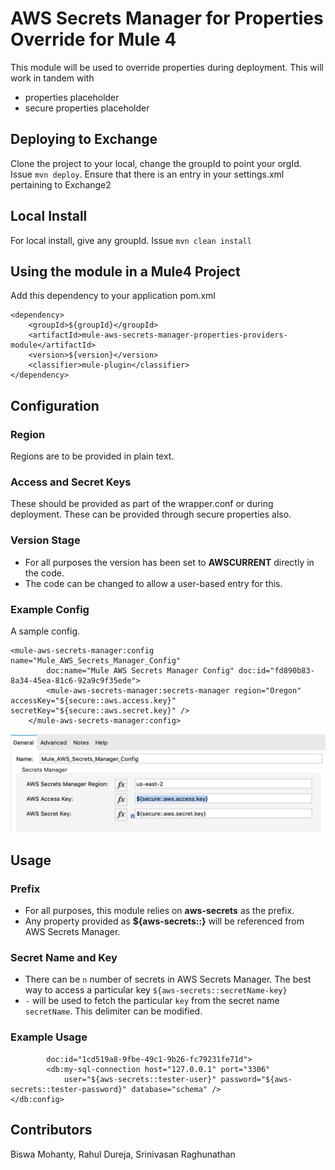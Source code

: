 # AWS Secrets Manager for Properties Override for Mule 4

This module will be used to override properties during deployment. This will work in tandem with
- properties placeholder
- secure properties placeholder

## Deploying to Exchange
Clone the project to your local, change the groupId to point your orgId. Issue `mvn deploy`.
Ensure that there is an entry in your settings.xml pertaining to Exchange2

## Local Install
For local install, give any groupId. Issue `mvn clean install`

## Using the module in a Mule4 Project
Add this dependency to your application pom.xml

```
<dependency>
	<groupId>${groupId}</groupId>
	<artifactId>mule-aws-secrets-manager-properties-providers-module</artifactId>
	<version>${version}</version>
	<classifier>mule-plugin</classifier>
</dependency>
```

## Configuration

### Region
Regions are to be provided in plain text.

### Access and Secret Keys
These should be provided as part of the wrapper.conf or during deployment.
These can be provided through secure properties also.

### Version Stage
- For all purposes the version has been set to **AWSCURRENT** directly in the code.
- The code can be changed to allow a user-based entry for this.

### Example Config
A sample config.
```
<mule-aws-secrets-manager:config name="Mule_AWS_Secrets_Manager_Config"
   		doc:name="Mule AWS Secrets Manager Config" doc:id="fd890b83-8a34-45ea-81c6-92a9c9f35ede">
   		<mule-aws-secrets-manager:secrets-manager region="Oregon" accessKey="${secure::aws.access.key}" secretKey="${secure::aws.secret.key}" />
   	</mule-aws-secrets-manager:config>
```

![alt text](sampleConfig.png)

## Usage

### Prefix
- For all purposes, this module relies on **aws-secrets** as the prefix.
- Any property provided as **${aws-secrets::}** will be referenced from AWS Secrets Manager.

### Secret Name and Key
- There can be `n` number of secrets in AWS Secrets Manager. The best way to access a particular key
`${aws-secrets::secretName-key}`
- `-` will be used to fetch the particular `key` from the secret name `secretName`. This delimiter can
be modified.

### Example Usage

```<db:config name="Database_Config" doc:name="Database Config"
		doc:id="1cd519a8-9fbe-49c1-9b26-fc79231fe71d">
		<db:my-sql-connection host="127.0.0.1" port="3306"
			user="${aws-secrets::tester-user}" password="${aws-secrets::tester-password}" database="schema" />
</db:config>
```

## Contributors

Biswa Mohanty, Rahul Dureja, Srinivasan Raghunathan
